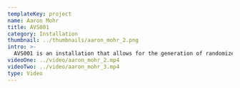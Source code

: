 ```yaml
---
templateKey: project
name: Aaron Mohr
title: AVS001
category: Installation
thumbnail: ../thumbnails/aaron_mohr_2.png
intro: >-
  AVS001 is an installation that allows for the generation of randomized musical sequences. The concept behind this project arose from the idea of creating computer generated music. I wanted to eliminate the choice factor of music making in order to make the process both accessible and incidental. By allowing the computer to algorithmically determine how the notes are played, the user is able to experience beautiful mistakes which might not have been reached organically.
videoOne: ../video/aaron_mohr_2.mp4
videoTwo: ../video/aaron_mohr_3.mp4
type: Video
---
```

